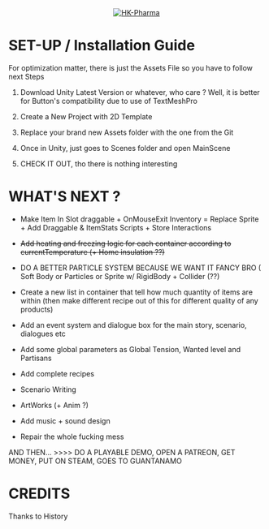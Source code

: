 <div align="center">
    <a href="https://github.com/Olondutsu/HK-PHARMA">
        <img src=https://i.imgur.com/Gv4k0O7.jpeg" alt="HK-Pharma"/>
    </a>
</div>

# SET-UP / Installation Guide

For optimization matter, there is just the Assets File so you have to follow next Steps

1) Download Unity Latest Version or whatever, who care ? Well, it is better for Button's compatibility due to use of TextMeshPro

2) Create a New Project with 2D Template

3) Replace your brand new Assets folder with the one from the Git

4) Once in Unity, just goes to Scenes folder and open MainScene

5) CHECK IT OUT, tho there is nothing interesting

# WHAT'S NEXT ?

- Make Item In Slot draggable + OnMouseExit Inventory = Replace Sprite + Add Draggable & ItemStats Scripts + Store Interactions

- <Strike> Add heating and freezing logic for each container according to currentTemperature (+ Home insulation ??)</Strike>

- DO A BETTER PARTICLE SYSTEM BECAUSE WE WANT IT FANCY BRO ( Soft Body or Particles or Sprite w/ RigidBody + Collider (??)

- Create a new list in container that tell how much quantity of items are within (then make different recipe out of this for different quality of any products)

- Add an event system and dialogue box for the main story, scenario, dialogues etc

- Add some global parameters as Global Tension, Wanted level and Partisans

- Add complete recipes 

- Scenario Writing

- ArtWorks (+ Anim ?)

- Add music + sound design

- Repair the whole fucking mess

AND THEN... >>>> DO A PLAYABLE DEMO, OPEN A PATREON, GET MONEY, PUT ON STEAM, GOES TO GUANTANAMO

# CREDITS

Thanks to History